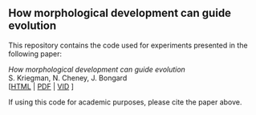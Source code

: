 How morphological development can guide evolution
--------------------
This repository contains the code used for experiments presented in the following paper:

_How morphological development can guide evolution_<br>
S. Kriegman, N. Cheney, J. Bongard<br>
[<a href="https://arxiv.org/abs/1711.07387">HTML</a>  |  <a href="https://arxiv.org/pdf/1711.07387.pdf">PDF</a> | <a href="https://youtu.be/nWbpegOCeQY">VID</a> ] <br>


If using this code for academic purposes, please cite the paper above.


